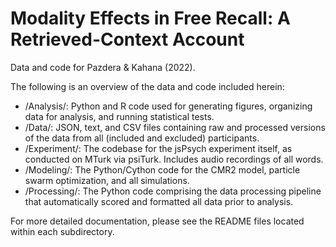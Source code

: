 # Modality Effects in Free Recall: A Retrieved-Context Account
Data and code for Pazdera &amp; Kahana (2022).

The following is an overview of the data and code included herein:
- /Analysis/: Python and R code used for generating figures, organizing data for analysis, and running statistical tests.
- /Data/: JSON, text, and CSV files containing raw and processed versions of the data from all (included and excluded) participants.
- /Experiment/: The codebase for the jsPsych experiment itself, as conducted on MTurk via psiTurk. Includes audio recordings of all words.
- /Modeling/: The Python/Cython code for the CMR2 model, particle swarm optimization, and all simulations.
- /Processing/: The Python code comprising the data processing pipeline that automatically scored and formatted all data prior to analysis.

For more detailed documentation, please see the README files located within each subdirectory.
